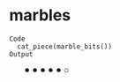 # marbles

    Code
      cat_piece(marble_bits())
    Output
                    
        ● ● ● ● ● ○ 
                    
                    

